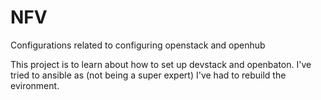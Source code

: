 # NFV
Configurations related to configuring openstack and openhub

This project is to learn about how to set up devstack and openbaton.
I've tried to ansible as (not being a super expert) I've had to rebuild the evironment.


